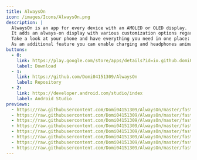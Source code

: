 ```yaml
---
title: AlwaysOn
icon: /images/Icons/AlwaysOn.png
description: |
  AlwaysOn is an app for every device with an AMOLED or OLED display.
  It adds an always-on display with various customization options regarding the watch face, the behavior, and the background.
  Take a look at your phone and have everything you need in one place: the time, the date, the battery state, your notifications, and more.
  As an additional feature you can enable charging and headphones animations that appear when plugging in headphones or your charging cable.
buttons:
  - 0:
    link: https://play.google.com/store/apps/details?id=io.github.domi04151309.alwayson
    label: Download
  - 1:
    link: https://github.com/Domi04151309/AlwaysOn
    label: Repository
  - 2:
    link: https://developer.android.com/studio/index
    label: Android Studio
previews:
  - https://raw.githubusercontent.com/Domi04151309/AlwaysOn/master/fastlane/metadata/android/en-US/images/phoneScreenshots/1.jpg
  - https://raw.githubusercontent.com/Domi04151309/AlwaysOn/master/fastlane/metadata/android/en-US/images/phoneScreenshots/2.jpg
  - https://raw.githubusercontent.com/Domi04151309/AlwaysOn/master/fastlane/metadata/android/en-US/images/phoneScreenshots/3.jpg
  - https://raw.githubusercontent.com/Domi04151309/AlwaysOn/master/fastlane/metadata/android/en-US/images/phoneScreenshots/4.jpg
  - https://raw.githubusercontent.com/Domi04151309/AlwaysOn/master/fastlane/metadata/android/en-US/images/phoneScreenshots/5.jpg
  - https://raw.githubusercontent.com/Domi04151309/AlwaysOn/master/fastlane/metadata/android/en-US/images/phoneScreenshots/6.jpg
  - https://raw.githubusercontent.com/Domi04151309/AlwaysOn/master/fastlane/metadata/android/en-US/images/phoneScreenshots/7.jpg
  - https://raw.githubusercontent.com/Domi04151309/AlwaysOn/master/fastlane/metadata/android/en-US/images/phoneScreenshots/8.jpg
---
```

